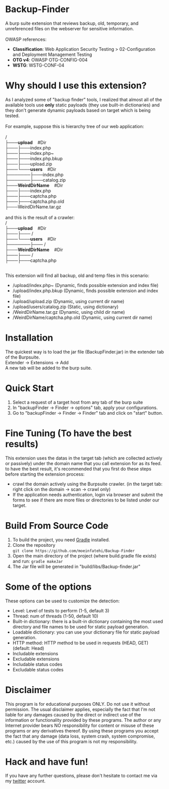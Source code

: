 # Backup-Finder
A burp suite extension that reviews backup, old, temporary, and unreferenced files on the webserver for sensitive information.</br></br>
OWASP references:
* <b>Classification</b>: Web Application Security Testing > 02-Configuration and Deployment Management Testing
* <b>OTG v4</b>: OWASP OTG-CONFIG-004
* <b>WSTG</b>: WSTG-CONF-04


# Why should I use this extension?
As I analyzed some of "backup finder" tools, I realized that almost all of the available tools use <b>only</b> static payloads (they use built-in dictionaries) and they don't generate dynamic payloads based on target which is being tested.</br>
</br>For example, suppose this is hierarchy tree of our web application:</br>
</br>/</br>
├───<b>upload</b>&nbsp;&nbsp;&nbsp;&nbsp;#Dir</br>
├───├───index.php</br>
├───├───index.php~</br>
├───├───index.php.bkup</br>
├───├───upload.zip</br>
├───└───<b>users</b>&nbsp;&nbsp;&nbsp;&nbsp;#Dir</br>
├───────├───index.php</br>
├───────├───catalog.zip</br>
├───<b>WeirdDirName</b>&nbsp;&nbsp;&nbsp;&nbsp;#Dir</br>
├───├───index.php</br>
├───├───captcha.php</br>
├───├───captcha.php.old</br>
├───WeirdDirName.tar.gz</br></br>
and this is the result of a crawler:</br>
/</br>
├───<b>upload</b>&nbsp;&nbsp;&nbsp;&nbsp;#Dir</br>
├───├─── /</br>
├───└───<b>users</b>&nbsp;&nbsp;&nbsp;&nbsp;#Dir</br>
├───────├─── /</br>
├───<b>WeirdDirName</b>&nbsp;&nbsp;&nbsp;&nbsp;#Dir</br>
├───├─── /</br>
├───├───captcha.php</br></br>

This extension will find all backup, old and temp files in this scenario:</br>
* /upload/index.php~ (Dynamic, finds possible extension and index file)
* /upload/index.php.bkup (Dynamic, finds possible extension and index file)
* /upload/upload.zip (Dynamic, using current dir name)
* /upload/users/catalog.zip (Static, using dictionary)
* /WeirdDirName.tar.gz (Dynamic, using child dir name)
* /WeirdDirName/captcha.php.old (Dynamic, using current dir name)

# Installation
The quickest way is to load the jar file (BackupFinder.jar) in the extender tab of the Burpsuite.</br>
Extender -> Extensions -> Add</br>
A new tab will be added to the burp suite.</br>


# Quick Start
1. Select a request of a target host from any tab of the burp suite
2. In "backupFinder -> Finder -> options" tab, apply your configurations.
3. Go to "backupFinder -> Finder -> Finder" tab and click on "start" button.

# Fine Tuning (To have the best results)
This extension uses the datas in the target tab (which are collected actively or passively) under the domain name that you call extension for as its feed.
to have the best result, it's recommended that you first do these steps before starting the extension process:
* crawl the domain actively using the Burpsuite crawler. (in the target tab: right click on the domain -> scan -> crawl only)
* If the application needs authentication, login via browser and submit the forms to see if there are more files or directories to be listed under our target.

# Build From Source Code
1. To build the project, you need <a href="https://gradle.org/install/">Gradle</a> installed.</br>
2. Clone the repository</br>`git clone https://github.com/moeinfatehi/Backup-Finder`
3. Open the main directory of the project (where build.gradle file exists) and run: `gradle makeJar`
4. The Jar file will be generated in "build/libs/Backup-finder.jar"

# Some of the options
These options can be used to customize the detection:
* Level: Level of tests to perform (1-5, default 3)
* Thread: num of threads (1-50, default 10)
* Built-in dictionary: there is a built-in dictionary containing the most used directory and file names to be used for static payload generation.
* Loadable dictionary: you can use your dictionary file for static payload generation.
* HTTP method: HTTP method to be used in requests (HEAD, GET)(default: Head)
* Includable extensions
* Excludable extensions
* Includable status codes
* Excludable status codes

# Disclaimer
This program is for educational purposes ONLY. Do not use it without permission. The usual disclaimer applies, especially the fact that I'm not liable for any damages caused by the direct or indirect use of the information or functionality provided by these programs. The author or any Internet provider bears NO responsibility for content or misuse of these programs or any derivatives thereof. By using these programs you accept the fact that any damage (data loss, system crash, system compromise, etc.) caused by the use of this program is not my responsibility.

# Hack and have fun!
If you have any further questions, please don't hesitate to contact me via my <a href="https://twitter.com/MoeinFatehi">twitter</a> account.
